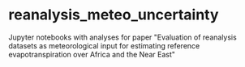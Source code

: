 # reanalysis_meteo_uncertainty
Jupyter notebooks with analyses for paper "Evaluation of reanalysis datasets as meteorological input for estimating reference evapotranspiration over Africa and the Near East"
